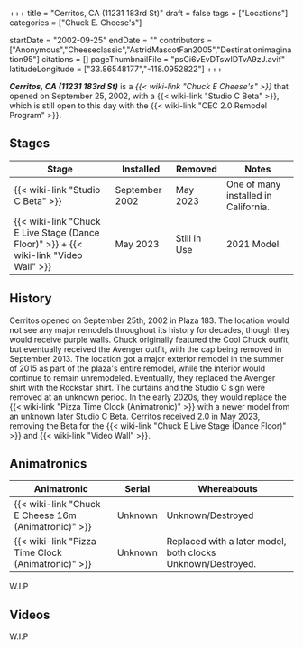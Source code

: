 +++
title = "Cerritos, CA (11231 183rd St)"
draft = false
tags = ["Locations"]
categories = ["Chuck E. Cheese's"]


startDate = "2002-09-25"
endDate = ""
contributors = ["Anonymous","Cheeseclassic","AstridMascotFan2005","Destinationimagination95"]
citations = []
pageThumbnailFile = "psCi6vEvDTswIDTvA9zJ.avif"
latitudeLongitude = ["33.86548177","-118.0952822"]
+++

***Cerritos, CA (11231 183rd St)*** is a *{{< wiki-link "Chuck E Cheese's" >}}* that opened on September 25, 2002, with a {{< wiki-link "Studio C Beta" >}}, which is still open to this day with the {{< wiki-link "CEC 2.0 Remodel Program" >}}.

## Stages

| Stage                                                                                             | Installed      | Removed      | Notes                                |
|---------------------------------------------------------------------------------------------------|----------------|--------------|--------------------------------------|
| {{< wiki-link "Studio C Beta" >}}                                                           | September 2002 | May 2023     | One of many installed in California. |
| {{< wiki-link "Chuck E Live Stage (Dance Floor)" >}} + {{< wiki-link "Video Wall" >}} | May 2023       | Still In Use | 2021 Model.                          |

## History

Cerritos opened on September 25th, 2002 in Plaza 183. The location would not see any major remodels throughout its history for decades, though they would receive purple walls. Chuck originally featured the Cool Chuck outfit, but eventually received the Avenger outfit, with the cap being removed in September 2013. The location got a major exterior remodel in the summer of 2015 as part of the plaza's entire remodel, while the interior would continue to remain unremodeled. Eventually, they replaced the Avenger shirt with the Rockstar shirt. The curtains and the Studio C sign were removed at an unknown period. In the early 2020s, they would replace the {{< wiki-link "Pizza Time Clock (Animatronic)" >}} with a newer model from an unknown later Studio C Beta. Cerritos received 2.0 in May 2023, removing the Beta for the {{< wiki-link "Chuck E Live Stage (Dance Floor)" >}} and {{< wiki-link "Video Wall" >}}.

## Animatronics

| Animatronic                                                | Serial  | Whereabouts                                                 |
|------------------------------------------------------------|---------|-------------------------------------------------------------|
| {{< wiki-link "Chuck E Cheese 16m (Animatronic)" >}} | Unknown | Unknown/Destroyed                                           |
| {{< wiki-link "Pizza Time Clock (Animatronic)" >}}   | Unknown | Replaced with a later model, both clocks Unknown/Destroyed. |

W.I.P

## Videos

W.I.P